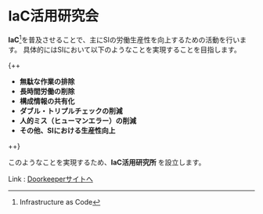 # **IaC活用研究会**
**IaC**[^1]を普及させることで、主にSIの労働生産性を向上するための活動を行います。
具体的にはSIにおいて以下のようなことを実現することを目指します。

{++

* **無駄な作業の排除**
* **長時間労働の削除**
* **構成情報の共有化**
* **ダブル・トリプルチェックの削減**
* **人的ミス（ヒューマンエラー）の削減**
* **その他、SIにおける生産性向上**

++}

このようなことを実現するため、**IaC活用研究所** を設立します。

Link : [Doorkeeperサイトへ]()

[^1]: Infrastructure as Code
